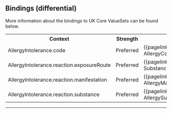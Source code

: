 ## Bindings (differential)

More information about the bindings to UK Core ValueSets can be found below.

<table class="assets" title="Bindings list">
<tr>
<th class="width30">Context</th>
<th class="width20">Strength</th>
<th class="width50">Link</th>
</tr>
<tr>
<td>AllergyIntolerance.code</td>
<td>Preferred</td>
<td>{{pagelink:ValueSet-UKCore-AllergyCode}}</td>
</tr>
<tr>
<td>AllergyIntolerance.reaction.exposureRoute</td>
<td>Preferred</td>
<td>{{pagelink:ValueSet-UKCore-SubstanceOrProductAdministrationRoute}}</td>
</tr>
<tr>
<td>AllergyIntolerance.reaction.manifestation</td>
<td>Preferred</td>
<td>{{pagelink:ValueSet-UKCore-AllergyManifestation}}</td>
</tr>
<tr>
<td>AllergyIntolerance.reaction.substance</td>
<td>Preferred</td>
<td>{{pagelink:ValueSet-UKCore-AllergySubstance}}</td>
</tr>
</table>

---